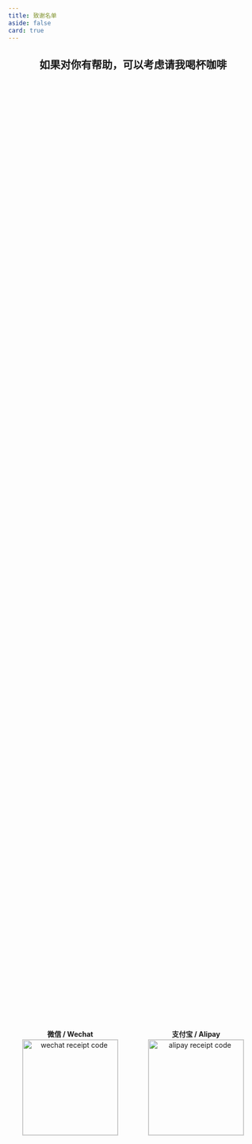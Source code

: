 ```yaml
---
title: 致谢名单
aside: false
card: true
---
```


<center><h2>如果对你有帮助，可以考虑请我喝杯咖啡</h2></center>
<br>
<div style="display: flex; justify-content: center; align-items: center; gap: 60px; height: 100vh;">
  <div style="display: flex; flex-direction: column; align-items: center; text-align: center;">
    <p style="font-weight: bold; margin: 0; line-height: 1.5;">微信 / Wechat</p>
    <img style="width:192px; border:1px solid lightgrey;" src="https://pan.811520.xyz/2024-11/1730603920-wechatpay.webp" alt="wechat receipt code" />
  </div>
  <div style="display: flex; flex-direction: column; align-items: center; text-align: center;">
    <p style="font-weight: bold; margin: 0; line-height: 1.5;">支付宝 / Alipay</p>
    <img style="width:192px; border:1px solid lightgrey;" src="https://pan.811520.xyz/2024-11/1730603921-alipay.webp" alt="alipay receipt code" />
  </div>
</div>

<br><br>

<center><h2>感谢以下热心的朋友！</h2></center>
<br>
> **排名不分先后**
<br>

| 昵称          | 捐助金额      | 日期            |  昵称         | 捐助金额      | 日期            |
| :-----------: | :----------: | :-------------: | :-----------: | :----------: | :-------------: |
| 海阔蓝        | 8.8           | 2024-03-28     | LK66           | 66.6         | 2024-03-24 |
| 张时貳        | 6.6           | 2024-01-22     | ZeroAf         | 9.9          | 2024-10-14 |
| LuckyWangXi   | 6.6          | 2024-10-14      | 刀中日月长      | 10           | 2023-11-16 |
| 鹿啵包        | 10            | 2023-11-16     | 时时刻刻        | 10           | 2024-08-15 |
| 疾速k         | 50           | 2024-09-20      | 伴舟先生大霖子   | 5            | 2024-10-27 |
| Magica_0x0    | 5            | 2024-08-25      | Leviathan520   | 3            | 2024-08-23 |
| 哇是猫猫欸     | 8            | 2024-08-19      | 一粒微尘        | 8.8          | 2024-11-01 |
